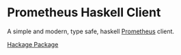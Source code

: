# Prometheus Haskell Client

A simple and modern, type safe, haskell [Prometheus](http://prometheus.io) client.

[Hackage Package](https://hackage.haskell.org/package/prometheus)
